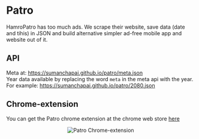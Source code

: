 # Patro
HamroPatro has too much ads. We scrape their website, save data (date and tihis) in JSON and build alternative simpler ad-free mobile app and website out of it.

## API
Meta at: <https://sumanchapai.github.io/patro/meta.json>\
Year data available by replacing the word `meta` in the meta api with the year.
For example: <https://sumanchapai.github.io/patro/2080.json>

## Chrome-extension
You can get the Patro chrome extension at the chrome web store [here](https://chromewebstore.google.com/detail/patro/mnagbabdhfjkajadblahmbbddecinhml)
<p align='center'>
<img alt='Patro Chrome-extension' src="https://lh3.googleusercontent.com/fNbkcQY4EYpYh3prVBSccUbiuNxHAKpEssoWJj9OP6EZAtWtv95anq4CPuuBJpkNPB4dgN3uBLZ3D2cMg5zOk0w4kQs=s1280-w1280-h800">
</p>

